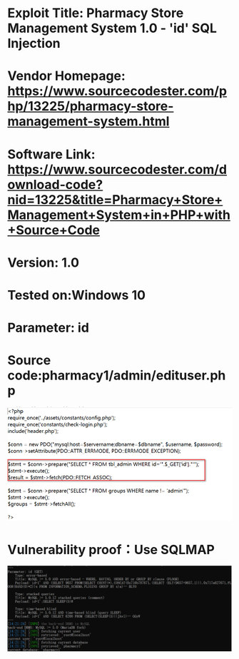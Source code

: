 # Exploit Title: Pharmacy Store Management System 1.0 - 'id' SQL Injection  
# Vendor Homepage: https://www.sourcecodester.com/php/13225/pharmacy-store-management-system.html  
# Software Link: https://www.sourcecodester.com/download-code?nid=13225&title=Pharmacy+Store+Management+System+in+PHP+with+Source+Code  
# Version: 1.0  
# Tested on:Windows 10  
# Parameter: id  
# Source code:pharmacy1/admin/edituser.php  
![image](https://github.com/BigTiger2020/Pharmacy-Store-Management-System/blob/main/001.png)  
# Vulnerability proof：Use SQLMAP  
![image](https://github.com/BigTiger2020/Pharmacy-Store-Management-System/blob/main/002.png) 
